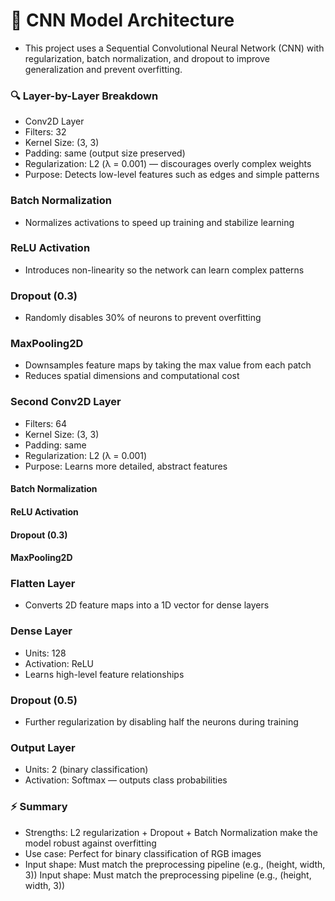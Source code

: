 # 🧠 CNN Model Architecture
- This project uses a Sequential Convolutional Neural Network (CNN) with regularization, batch normalization, and dropout to improve generalization and prevent overfitting.

### 🔍 Layer-by-Layer Breakdown
- Conv2D Layer
- Filters: 32
- Kernel Size: (3, 3)
- Padding: same (output size preserved)
- Regularization: L2 (λ = 0.001) — discourages overly complex weights
- Purpose: Detects low-level features such as edges and simple patterns

### Batch Normalization
- Normalizes activations to speed up training and stabilize learning
### ReLU Activation
- Introduces non-linearity so the network can learn complex patterns
### Dropout (0.3)
- Randomly disables 30% of neurons to prevent overfitting
### MaxPooling2D
- Downsamples feature maps by taking the max value from each patch
- Reduces spatial dimensions and computational cost
### Second Conv2D Layer
- Filters: 64
- Kernel Size: (3, 3)
- Padding: same
- Regularization: L2 (λ = 0.001)
- Purpose: Learns more detailed, abstract features
#### Batch Normalization
#### ReLU Activation
#### Dropout (0.3)
#### MaxPooling2D

### Flatten Layer
- Converts 2D feature maps into a 1D vector for dense layers
### Dense Layer
- Units: 128
- Activation: ReLU
- Learns high-level feature relationships
### Dropout (0.5)
- Further regularization by disabling half the neurons during training
### Output Layer
- Units: 2 (binary classification)
- Activation: Softmax — outputs class probabilities

### ⚡ Summary
- Strengths: L2 regularization + Dropout + Batch Normalization make the model robust against overfitting
- Use case: Perfect for binary classification of RGB images
- Input shape: Must match the preprocessing pipeline (e.g., (height, width, 3))
Input shape: Must match the preprocessing pipeline (e.g., (height, width, 3))

